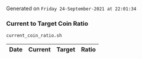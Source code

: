 Generated on `Friday 24-September-2021 at 22:01:34`

### Current to Target Coin Ratio
`current_coin_ratio.sh`

Date|Current|Target|Ratio
---|---|---|---
